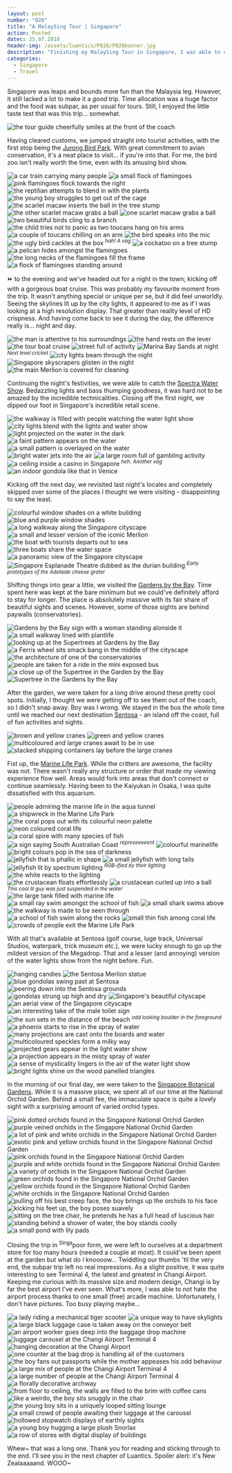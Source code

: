 ```yaml
---
layout: post
number: "026"
title: "A MalaySing Tour | Singapore"
action: Posted
datec: 25.07.2018
header-img: /assets/luantics/P026/P026banner.jpg
description: "Finishing my MalaySing Tour in Singapore, I was able to enjoy the trip a little more with visits to popular attractions like Sentosa, Marina Bay Sands, Gardens by the Bay and many more."
categories:
  - Singapore
  - Travel
---
```


Singapore was leaps and bounds more fun than the Malaysia leg. However, it still lacked a lot to make it a _good_ trip. Time allocation was a huge factor and the food was subpar, as per usual for tours. Still, I enjoyed the little taste test that was this trip... somewhat.

<div class="imageset">
	<img src="{{ baseurl }}/assets/luantics/P026/P026S01.jpg" alt="the tour guide cheerfully smiles at the front of the coach"/>
</div>

Having cleared customs, we jumped straight into tourist activities, with the first stop being the <a href="https://www.google.com/maps/place/Jurong+Bird+Park/@1.3187065,103.704253,17z/data=!3m1!4b1!4m5!3m4!1s0x31da055d47e25239:0x8a03a32b70be1d4c!8m2!3d1.3187065!4d103.7064417">Jurong Bird Park</a>. With great commitment to avian conservation, it's a neat place to visit... if you're into that. For me, the bird zoo isn't really worth the time, even with its amusing bird show.

<div class="imageset">
	<img src="{{ baseurl }}/assets/luantics/P026/P026S02.jpg" alt="a car train carrying many people"/>
	<img src="{{ baseurl }}/assets/luantics/P026/P026S07.jpg" alt="a small flock of flamingoes"/>
	<img src="{{ baseurl }}/assets/luantics/P026/P026S08.jpg" alt="pink flamingoes flock towards the right"/>
	<img src="{{ baseurl }}/assets/luantics/P026/P026S09.jpg" alt="the reptilian attempts to blend in with the plants"/>
	<img src="{{ baseurl }}/assets/luantics/P026/P026S10.jpg" alt="the young boy struggles to get out of the cage"/>
	<img src="{{ baseurl }}/assets/luantics/P026/P026S13.jpg" alt="the scarlet macaw inserts the ball in the tree stump"/>
	<div class="row">
		<img src="{{ baseurl }}/assets/luantics/P026/P026S14a.jpg" alt="the other scarlet macaw grabs a ball" class="half"/>
		<img src="{{ baseurl }}/assets/luantics/P026/P026S14b.jpg" alt="one scarlet macaw grabs a ball" class="half"/>
	</div>
	<img src="{{ baseurl }}/assets/luantics/P026/P026S15.jpg" alt="two beautiful birds cling to a branch"/>
	<img src="{{ baseurl }}/assets/luantics/P026/P026S17.jpg" alt="the child tries not to panic as two toucans hang on his arms"/>
	<div class="row">
		<img src="{{ baseurl }}/assets/luantics/P026/P026S19a.jpg" alt="a couple of toucans chilling on an arm" class="half"/>
		<img src="{{ baseurl }}/assets/luantics/P026/P026S19b.jpg" alt="the bird speaks into the mic" class="half"/>
	</div>
	<img src="{{ baseurl }}/assets/luantics/P026/P026S21.jpg" alt="the ugly bird cackles at the box"/>
	<em><sup>hah! A vag</sup></em>
	<img src="{{ baseurl }}/assets/luantics/P026/P026S23.jpg" alt="a cockatoo on a tree stump"/>
	<img src="{{ baseurl }}/assets/luantics/P026/P026S24.jpg" alt="a pelican hides amongst the flamingoes"/>
	<img src="{{ baseurl }}/assets/luantics/P026/P026S25.jpg" alt="the long necks of the flamingoes fill the frame"/>
	<img src="{{ baseurl }}/assets/luantics/P026/P026S26.jpg" alt="a flock of flamingoes standing around"/>
</div>

:fast_forward: to the evening and we've headed out for a night in the town; kicking off with a gorgeous boat cruise. This was probably my favourite moment from the trip. It wasn't anything special or unique per se, but it did feel unworldly. Seeing the skylines lit up by the city lights, it appeared to me as if I was looking at a high resolution display. That greater than reality level of HD crispness. And having come back to see it during the day, the difference really is... night and day.

<div class="imageset">
	<img src="{{ baseurl }}/assets/luantics/P026/P026S27.jpg" alt="the man is attentive to his surroundings"/>
	<img src="{{ baseurl }}/assets/luantics/P026/P026S28.jpg" alt="the hand rests on the lever"/>
	<img src="{{ baseurl }}/assets/luantics/P026/P026S29.jpg" alt="the tour boat cruise"/>
	<img src="{{ baseurl }}/assets/luantics/P026/P026S30.jpg" alt="street full of activity"/>
	<img src="{{ baseurl }}/assets/luantics/P026/P026S31.jpg" alt="Marina Bay Sands at night"/>
	<em><sup>Next level cricket</sup></em>
	<img src="{{ baseurl }}/assets/luantics/P026/P026S32.jpg" alt="city lights beam through the night"/>
	<img src="{{ baseurl }}/assets/luantics/P026/P026S33.jpg" alt="Singapore skyscrapers glisten in the night"/>
	<img src="{{ baseurl }}/assets/luantics/P026/P026S34.jpg" alt="the main Merlion is covered for cleaning"/>
</div>

Continuing the night's festivities, we were able to catch the <a href="https://www.google.com/maps/place/Spectra+Water+Show/@1.2842137,103.856044,17z/data=!3m1!4b1!4m5!3m4!1s0x31da1905d8aef813:0x13faa6499ee2162f!8m2!3d1.2842083!4d103.8582327">Spectra Water Show</a>. Bedazzling lights and bass thumping goodness, it was hard not to be amazed by the incredible technicalities. Closing off the first night, we dipped our foot in Singapore's incredible retail scene.

<div class="imageset">
	<img src="{{ baseurl }}/assets/luantics/P026/P026S36.jpg" alt="the walkway is filled with people watching the water light show"/>
	<img src="{{ baseurl }}/assets/luantics/P026/P026S37.jpg" alt="city lights blend with the lights and water show"/>
	<img src="{{ baseurl }}/assets/luantics/P026/P026S38.jpg" alt="light projected on the water in the dark"/>
	<div class="row">
		<img src="{{ baseurl }}/assets/luantics/P026/P026S39a.jpg" alt="a faint pattern appears on the water" class="half"/>
		<img src="{{ baseurl }}/assets/luantics/P026/P026S39b.jpg" alt="a small pattern is overlayed on the water" class="half"/>
	</div>
	<img src="{{ baseurl }}/assets/luantics/P026/P026S40.jpg" alt="bright water jets into the air"/>
	<img src="{{ baseurl }}/assets/luantics/P026/P026S41.jpg" alt="a large room full of gambling activity"/>
	<img src="{{ baseurl }}/assets/luantics/P026/P026S42.jpg" alt="a ceiling inside a casino in Singapore"/>
	<em><sup>heh. Another vag</sup></em>
	<img src="{{ baseurl }}/assets/luantics/P026/P026S43.jpg" alt="an indoor gondola like that in Venice"/>
</div>

Kicking off the next day, we revisited last night's locales and completely skipped over some of the places I thought we were visiting - disappointing to say the least.

<div class="imageset">
	<img src="{{ baseurl }}/assets/luantics/P026/P026S47.jpg" alt="colourful window shades on a white building"/>
	<img src="{{ baseurl }}/assets/luantics/P026/P026S48.jpg" alt="blue and purple window shades"/>
	<img src="{{ baseurl }}/assets/luantics/P026/P026S49.jpg" alt="a long walkway along the Singapore cityscape"/>
	<img src="{{ baseurl }}/assets/luantics/P026/P026S52.jpg" alt="a small and lesser version of the iconic Merlion"/>
	<div class="row">
		<img src="{{ baseurl }}/assets/luantics/P026/P026S50a.jpg" alt="the boat with tourists departs out to sea" class="half"/>
		<img src="{{ baseurl }}/assets/luantics/P026/P026S50b.jpg" alt="three boats share the water space" class="half"/>
	</div>
	<img src="{{ baseurl }}/assets/luantics/P026/P026S51.jpg" alt="a panoramic view of the Singapore cityscape"/>
	<img src="{{ baseurl }}/assets/luantics/P026/P026S53.jpg" alt="Singapore Esplanade Theatre dubbed as the durian building"/>
	<em><sup>Early prototypes of the Adelaide cheese grater</sup></em>
</div>

Shifting things into gear a little, we visited the <a href="https://www.google.com/maps/place/Gardens+by+the+Bay/@1.2815683,103.8614245,17z/data=!3m1!4b1!4m5!3m4!1s0x31da1904937e1633:0x62099677b59fca76!8m2!3d1.2815683!4d103.8636132">Gardens by the Bay</a>. Time spent here was kept at the bare minimum but we could've definitely afford to stay for longer. The place is absolutely massive with its fair share of beautiful sights and scenes. However, some of those sights are behind paywalls (conservatories).

<div class="imageset">
	<img src="{{ baseurl }}/assets/luantics/P026/P026S54.jpg" alt="Gardens by the Bay sign with a woman standing alonside it"/>
	<img src="{{ baseurl }}/assets/luantics/P026/P026S55.jpg" alt="a small walkway lined with plantlife"/>
	<img src="{{ baseurl }}/assets/luantics/P026/P026S56.jpg" alt="looking up at the Supertrees at Gardens by the Bay"/>
	<img src="{{ baseurl }}/assets/luantics/P026/P026S57.jpg" alt="a Ferris wheel sits smack bang in the middle of the cityscape"/>
	<img src="{{ baseurl }}/assets/luantics/P026/P026S58.jpg" alt="the architecture of one of the conservatories"/>
	<img src="{{ baseurl }}/assets/luantics/P026/P026S59.jpg" alt="people are taken for a ride in the mini exposed bus"/>
	<img src="{{ baseurl }}/assets/luantics/P026/P026S60.jpg" alt="a close up of the Supertree in the Garden by the Bay"/>
	<img src="{{ baseurl }}/assets/luantics/P026/P026S61.jpg" alt="Supertree in the Gardens by the Bay"/>
</div>

After the garden, we were taken for a long drive around these pretty cool spots. Initially, I thought we were getting off to see them out of the coach, so I didn't snap away. Boy was I wrong. We stayed in the bus the _whole_ time until we reached our next destination <a href="https://www.google.com/maps/place/Sentosa/@1.2489856,103.8188008,15z/data=!3m1!4b1!4m5!3m4!1s0x31da1eac78128345:0xf8f637555d901d01!8m2!3d1.2494041!4d103.8303209">Sentosa</a> - an island off the coast, full of fun activities and sights. 

<div class="imageset">
	<div class="row">
		<img src="{{ baseurl }}/assets/luantics/P026/P026S63a.jpg" alt="brown and yellow cranes" class="half"/>
		<img src="{{ baseurl }}/assets/luantics/P026/P026S63b.jpg" alt="green and yellow cranes" class="half"/>
	</div>
	<img src="{{ baseurl }}/assets/luantics/P026/P026S64.jpg" alt="multicoloured and large cranes await to be in use"/>
	<img src="{{ baseurl }}/assets/luantics/P026/P026S65.jpg" alt="stacked shipping containers lay before the large cranes"/>
</div>

Fist up, the <a href="https://www.google.com/maps/place/Marine+Life+Park/@1.258332,103.817718,18z/data=!3m1!4b1!4m5!3m4!1s0x31da1bfe7e7b1891:0xf808a170763b1279!8m2!3d1.2587386!4d103.8186452">Marine Life Park</a>. While the critters are awesome, the facility was not. There wasn't really any structure or order that made my viewing experience flow well. Areas would fork into areas that don't connect or continue seamlessly. Having been to the Kaiyukan in Osaka, I was quite dissatisfied with this aquarium.

<div class="imageset">
	<img src="{{ baseurl }}/assets/luantics/P026/P026S67.jpg" alt="people admiring the marine life in the aqua tunnel"/>
	<img src="{{ baseurl }}/assets/luantics/P026/P026S66.jpg" alt="a shipwreck in the Marine Life Park"/>
	<div class="row">
		<img src="{{ baseurl }}/assets/luantics/P026/P026S68a.jpg" alt="the coral pops out with its colourful neon palette" class="half"/>
		<img src="{{ baseurl }}/assets/luantics/P026/P026S68b.jpg" alt="neon coloured coral life" class="half"/>
	</div>
	<img src="{{ baseurl }}/assets/luantics/P026/P026S69.jpg" alt="a coral spire with many species of fish"/>
	<img src="{{ baseurl }}/assets/luantics/P026/P026S70.jpg" alt="a sign saying South Australian Coast"/>
	<em><sup>represeeeeent</sup></em>
	<img src="{{ baseurl }}/assets/luantics/P026/P026S71.jpg" alt="colourful marinelife"/>
	<img src="{{ baseurl }}/assets/luantics/P026/P026S72.jpg" alt="bright colours pop in the sea of darkness"/>
	<div class="row">
		<img src="{{ baseurl }}/assets/luantics/P026/P026S73a.jpg" alt="jellyfish that is phallic in shape" class="half"/>
		<img src="{{ baseurl }}/assets/luantics/P026/P026S73b.jpg" alt="a small jellyfish with long tails" class="half"/>
	</div>
	<img src="{{ baseurl }}/assets/luantics/P026/P026S74.jpg" alt="jellyfish lit by spectrum lighting"/>
	<em><sup>RGB-ified by their lighting</sup></em>
	<img src="{{ baseurl }}/assets/luantics/P026/P026S75.jpg" alt="the white reacts to the lighting"/>
	<div class="row">
		<img src="{{ baseurl }}/assets/luantics/P026/P026S76a.jpg" alt="the crustacean floats effortlessly" class="half"/>
		<img src="{{ baseurl }}/assets/luantics/P026/P026S76b.jpg" alt="a crustacean curled up into a ball" class="half"/>
	</div>
	<em><sup>This cool lil guy was just suspended in the water</sup></em>
	<img src="{{ baseurl }}/assets/luantics/P026/P026S77.jpg" alt="the large tank filled with marine life"/>
	<div class="row">
		<img src="{{ baseurl }}/assets/luantics/P026/P026S78a.jpg" alt="a small ray swim amongst the school of fish" class="half"/>
		<img src="{{ baseurl }}/assets/luantics/P026/P026S78b.jpg" alt="a small shark swims above" class="half"/>
	</div>
	<img src="{{ baseurl }}/assets/luantics/P026/P026S79.jpg" alt="the walkway is made to be seen through"/>
	<div class="row">
		<img src="{{ baseurl }}/assets/luantics/P026/P026S80a.jpg" alt="a school of fish swim along the rocks" class="half"/>
		<img src="{{ baseurl }}/assets/luantics/P026/P026S80b.jpg" alt="small thin fish among coral life" class="half"/>
	</div>
	<img src="{{ baseurl }}/assets/luantics/P026/P026S81.jpg" alt="crowds of people exit the Marine Life Park"/>
</div>

With all that's available at Sentosa (golf course, luge track, Universal Studios, waterpark, trick museum etc.), we were lucky enough to go up the mildest version of the Megadrop. That and a lesser (and annoying) version of the water lights show from the night before. _Fun_.

<div class="imageset">
	<img src="{{ baseurl }}/assets/luantics/P026/P026S82.jpg" alt="hanging candies"/>
	<img src="{{ baseurl }}/assets/luantics/P026/P026S83.jpg" alt="the Sentosa Merlion statue"/>
	<img src="{{ baseurl }}/assets/luantics/P026/P026S84.jpg" alt="blue gondolas swing past at Sentosa"/>
	<img src="{{ baseurl }}/assets/luantics/P026/P026S85.jpg" alt="peering down into the Sentosa grounds"/>
	<img src="{{ baseurl }}/assets/luantics/P026/P026S86.jpg" alt="gondolas strung up high and dry"/>
	<img src="{{ baseurl }}/assets/luantics/P026/P026S87.jpg" alt="Singapore's beautiful cityscape"/>
	<img src="{{ baseurl }}/assets/luantics/P026/P026S88.jpg" alt="an aerial view of the Singapore cityscape"/>
	<img src="{{ baseurl }}/assets/luantics/P026/P026S89.jpg" alt="an interesting take of the male toilet sign"/>
	<img src="{{ baseurl }}/assets/luantics/P026/P026S90.jpg" alt="the sun sets in the distance of the beach"/>
	<em><sup>odd looking boulder in the foreground</sup></em>
	<img src="{{ baseurl }}/assets/luantics/P026/P026S91.jpg" alt="a phoenix starts to rise in the spray of water"/>
	<img src="{{ baseurl }}/assets/luantics/P026/P026S92.jpg" alt="many projections are cast onto the boards and water"/>
	<img src="{{ baseurl }}/assets/luantics/P026/P026S93.jpg" alt="multicoloured speckles form a milky way"/>
	<img src="{{ baseurl }}/assets/luantics/P026/P026S94.jpg" alt="projected gears appear in the light water show"/>
	<img src="{{ baseurl }}/assets/luantics/P026/P026S95.jpg" alt="a projection appears in the misty spray of water"/>
	<img src="{{ baseurl }}/assets/luantics/P026/P026S96.jpg" alt="a sense of mysticality lingers in the air of the water light show"/>
	<img src="{{ baseurl }}/assets/luantics/P026/P026S97.jpg" alt="bright lights shine on the wood panelled triangles"/>
</div>

In the morning of our final day, we were taken to the <a href="https://www.google.com/maps/place/Singapore+Botanic+Gardens/@1.3138451,103.8137249,17z/data=!3m1!4b1!4m5!3m4!1s0x31da1a1c7ddb60bd:0xeadf14903ad3d980!8m2!3d1.3138397!4d103.8159136">Singapore Botanical Gardens</a>. While it is a massive place, we spent all of our time at the National Orchid Garden. Behind a small fee, the immaculate space is quite a lovely sight with a surprising amount of  varied orchid types.

<div class="imageset">
	<div class="row">
		<img src="{{ baseurl }}/assets/luantics/P026/P026S98a.jpg" alt="pink dotted orchids found in the Singapore National Orchid Garden" class="half"/>
		<img src="{{ baseurl }}/assets/luantics/P026/P026S98b.jpg" alt="purple veined orchids in the Singapore National Orchid Garden" class="half"/>
	</div>
	<img src="{{ baseurl }}/assets/luantics/P026/P026S99.jpg" alt="a lot of pink and white orchids in the Singapore National Orchid Garden"/>
	<img src="{{ baseurl }}/assets/luantics/P026/P026S100.jpg" alt="exotic pink and yellow orchids found in the Singapore National Orchid Garden"/>
	<div class="row">
		<img src="{{ baseurl }}/assets/luantics/P026/P026S101a.jpg" alt="pink orchids found in the Singapore National Orchid Garden" class="half"/>
		<img src="{{ baseurl }}/assets/luantics/P026/P026S101b.jpg" alt="purple and white orchids found in the Singapore National Orchid Garden" class="half"/>
	</div>
	<img src="{{ baseurl }}/assets/luantics/P026/P026S102.jpg" alt="a variety of orchids in the Singapore National Orchid Garden"/>
	<div class="row">
		<img src="{{ baseurl }}/assets/luantics/P026/P026S103a.jpg" alt="green orchids found in the Singapore National Orchid Garden" class="half"/>
		<img src="{{ baseurl }}/assets/luantics/P026/P026S103b.jpg" alt="yellow orchids found in the Singapore National Orchid Garden" class="half"/>
	</div>
	<img src="{{ baseurl }}/assets/luantics/P026/P026S104.jpg" alt="white orchids in the Singapore National Orchid Garden"/>
	<img src="{{ baseurl }}/assets/luantics/P026/P026S105.jpg" alt="pulling off his best creep face, the boy brings up the orchids to his face"/>
	<img src="{{ baseurl }}/assets/luantics/P026/P026S106.jpg" alt="kicking his feet up, the boy poses suavely"/>
	<img src="{{ baseurl }}/assets/luantics/P026/P026S107.jpg" alt="sitting on the tree chair, he pretends he has a full head of luscious hair"/>
	<img src="{{ baseurl }}/assets/luantics/P026/P026S108.jpg" alt="standing behind a shower of water, the boy stands coolly"/>
	<img src="{{ baseurl }}/assets/luantics/P026/P026S109.jpg" alt="a small pond with lily pads"/>
</div>

Closing the trip in <sup>Singa</sup>poor form, we were left to ourselves at a department store for too many hours (needed a couple at most). It could've been spent at the garden but what do I knoooow... Twiddling our thumbs 'til the very end, the subpar trip left no real impressions. As a slight positive, it was quite interesting to see Terminal 4, the latest and greatest in Changi Airport. Keeping me curious with its massive size and modern design, Changi is by far the best airport I've ever seen. What's more, I was able to not hate the airport process thanks to one small (free) arcade machine. Unfortunately, I don't have pictures. Too busy playing maybe...

<div class="imageset">
	<img src="{{ baseurl }}/assets/luantics/P026/P026S110.jpg" alt="a lady riding a mechanical tiger scooter"/>
	<img src="{{ baseurl }}/assets/luantics/P026/P026S111.jpg" alt="a unique way to have skylights"/>
	<img src="{{ baseurl }}/assets/luantics/P026/P026S112.jpg" alt="a large black luggage case is taken away on the conveyor belt"/>
	<img src="{{ baseurl }}/assets/luantics/P026/P026S113.jpg" alt="an airport worker goes deep into the baggage drop machine"/>
	<img src="{{ baseurl }}/assets/luantics/P026/P026S114.jpg" alt="luggage carousel at the Changi Airport Terminal 4"/>
	<div class="row">
		<img src="{{ baseurl }}/assets/luantics/P026/P026S115a.jpg" alt="hanging decoration at the Changi Airport" class="half"/>
		<img src="{{ baseurl }}/assets/luantics/P026/P026S115b.jpg" alt="one counter at the bag drop is handling all of the customers" class="half"/>
	</div>
	<img src="{{ baseurl }}/assets/luantics/P026/P026S116.jpg" alt="the boy fans out passports while the mother appeases his odd behaviour"/>
	<div class="row">
		<img src="{{ baseurl }}/assets/luantics/P026/P026S117a.jpg" alt="a large mix of people at the Changi Airport Terminal 4" class="half"/>
		<img src="{{ baseurl }}/assets/luantics/P026/P026S117b.jpg" alt="a large number of people at the Changi Airport Terminal 4" class="half"/>
	</div>
	<img src="{{ baseurl }}/assets/luantics/P026/P026S118.jpg" alt="a florally decorative archway"/>
	<img src="{{ baseurl }}/assets/luantics/P026/P026S119.jpg" alt="from floor to ceiling, the walls are filled to the brim with coffee cans"/>
	<img src="{{ baseurl }}/assets/luantics/P026/P026S120.jpg" alt="like a weirdo, the boy sits snuggly in the chair"/>
	<img src="{{ baseurl }}/assets/luantics/P026/P026S121.jpg" alt="the young boy sits in a uniquely looped sitting lounge"/>
	<img src="{{ baseurl }}/assets/luantics/P026/P026S122.jpg" alt="a small crowd of people awaiting their luggage at the carousel"/>
	<img src="{{ baseurl }}/assets/luantics/P026/P026S123.jpg" alt="hollowed stopwatch displays of earthly sights"/>
	<img src="{{ baseurl }}/assets/luantics/P026/P026S124.jpg" alt="a young boy hugging a large plush Snorlax"/>
	<img src="{{ baseurl }}/assets/luantics/P026/P026S125.jpg" alt="a row of stores with digital display of buildings"/>
</div>

Whew~ that was a long one. Thank you for reading and sticking through to the end. I'll see you in the next chapter of Luantics. Spoiler alert: it's New Zealaaaaand. WOOO~